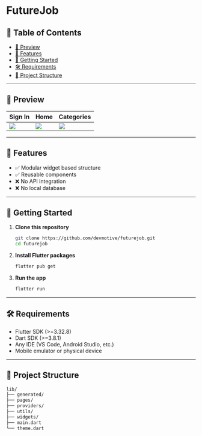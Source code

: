 # FutureJob

## 🧭 Table of Contents

* [📱 Preview](#-preview)
* [🎯 Features](#-features)
* [🚀 Getting Started](#-getting-started)
* [🛠 Requirements](#-requirements)
* [📁 Project Structure](#-project-structure)

---

## 📱 Preview

| Sign In | Home | Categories |
|------|-----------------|---------|
| ![](https://github.com/user-attachments/assets/232e74c0-b525-4bd3-94a9-d2f2192ca6f2) | ![](https://github.com/user-attachments/assets/18151cf7-b5d0-4a43-8d84-59ba587397c4) | ![](https://github.com/user-attachments/assets/82a5177b-edb5-4402-a553-b3681e918389) |

---

## 🎯 Features

* ✅ Modular widget based structure
* ✅ Reusable components
* ❌ No API integration
* ❌ No local database

---

## 🚀 Getting Started

1. **Clone this repository**

   ```bash
   git clone https://github.com/devmotive/futurejob.git
   cd futurejob
   ```

2. **Install Flutter packages**

   ```bash
   flutter pub get
   ```

3. **Run the app**

   ```bash
   flutter run
   ```

---

## 🛠 Requirements

* Flutter SDK (>=3.32.8)
* Dart SDK (>=3.8.1)
* Any IDE (VS Code, Android Studio, etc.)
* Mobile emulator or physical device

---

## 📁 Project Structure

```bash
lib/
├── generated/
├── pages/
├── providers/
├── utils/
├── widgets/
├── main.dart
└── theme.dart
```
